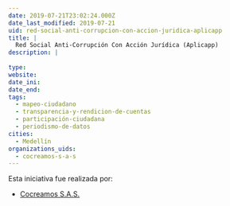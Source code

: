 ```yaml
---
date: 2019-07-21T23:02:24.000Z
date_last_modified: 2019-07-21
uid: red-social-anti-corrupcion-con-accion-juridica-aplicapp
title: |
  Red Social Anti-Corrupción Con Acción Jurídica (Aplicapp)
description: |
  
type: 
website: 
date_ini: 
date_end: 
tags:
  - mapeo-ciudadano
  - transparencia-y-rendicion-de-cuentas
  - participación-ciudadana
  - periodismo-de-datos
cities: 
  - Medellín
organizations_uids:
  - cocreamos-s-a-s
---
```


Esta iniciativa fue realizada por:

- [Cocreamos S.A.S.](/organizaciones/cocreamos-s-a-s)
